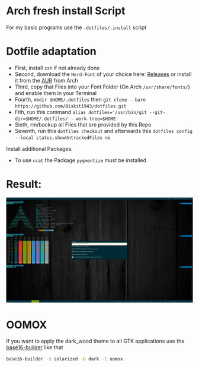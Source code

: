 # Arch fresh install Script
For my basic programs use the `.dotfiles/.install` script

# Dotfile adaptation

- First, install `zsh` if not already done
- Second, download the `Nerd-Font` of your choice here: [Releases](https://github.com/ryanoasis/nerd-fonts/releases/tag/v2.0.0)
  or install it from the [AUR](https://aur.archlinux.org/packages/nerd-fonts-complete/) from Arch
- Third, copy that Files into your Font Folder (On Arch `/usr/share/fonts/`) and enable them in your Terminal
- Fourth, `mkdir $HOME/.dotfiles` then `git clone --bare https://github.com/Biskit1943/dotfiles.git`
- Fith, run this command `alias dotfiles='/usr/bin/git --git-dir=$HOME/.dotfiles/ --work-tree=$HOME'`
- Sixth, rm/backup all Files that are provided by this Repo
- Seventh, run this `dotfiles checkout` and afterwards this `dotfiles config --local status.showUntrackedFiles no`

Install additional Packages:
- To use `ccat` the Package `pygmentize` must be installed

# Result:

![dark-wood Screenshot](https://github.com/Biskit1943/dotfiles/blob/master/Pictures/dark_wood_theme_thumb.png)

# OOMOX

If you want to apply the dark_wood theme to all GTK applications use the [base16-builder](https://github.com/base16-builder/base16-builder)
like that
```bash
base16-builder -s solarized -b dark -t oomox
```
